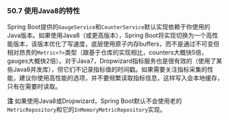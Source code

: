 ### 50.7 使用Java8的特性
Spring Boot提供的`GaugeService`和`CounterService`默认实现依赖于你使用的Java版本。如果使用Java8（或更高版本），Spring Boot将实现切换为一个高性能版本，该版本优化了写速度，底层使用原子内存buffers，而不是通过不可变但相对昂贵的`Metric<?>`类型（跟基于仓库的实现相比，counters大概快5倍，gauges大概快2倍）。对于Java7，Dropwizard指标服务也是很有效的（使用了某些Java8并发库），但它们不记录指标值的时间戳。如果需要关注指标采集的性能，建议你使用高性能的选项，并不要频繁读取指标信息，这样写入会本地缓存，只有在需要时读取。

**注** 如果使用Java8或Dropwizard，Spring Boot默认不会使用老的`MetricRepository`和它的`InMemoryMetricRepository`实现。
